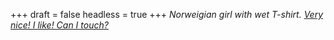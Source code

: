 
+++
draft = false
headless = true
+++
_Norweigian girl with wet T-shirt. [Very nice! I like! Can I touch?](http://en.wikipedia.org/wiki/Borat)_
